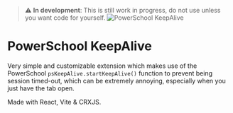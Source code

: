 > :warning: **In development**: This is still work in progress, do not use unless you want code for yourself.
![PowerSchool KeepAlive]("https://github.com/Zhai90/ps-keepalive/blob/master/public/assets/banner.png?raw=true")
# PowerSchool KeepAlive
Very simple and customizable extension which makes use of the PowerSchool `psKeepAlive.startKeepAlive()` function to prevent being session timed-out, which can be extremely annoying, especially when you just have the tab open.

Made with React, Vite & CRXJS.